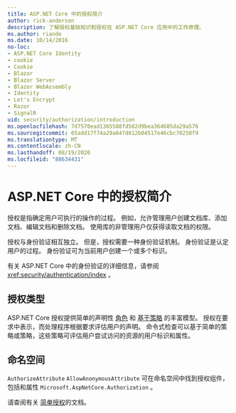 ```yaml
---
title: ASP.NET Core 中的授权简介
author: rick-anderson
description: 了解授权基础知识和授权在 ASP.NET Core 应用中的工作原理。
ms.author: riande
ms.date: 10/14/2016
no-loc:
- ASP.NET Core Identity
- cookie
- Cookie
- Blazor
- Blazor Server
- Blazor WebAssembly
- Identity
- Let's Encrypt
- Razor
- SignalR
uid: security/authorization/introduction
ms.openlocfilehash: 7d7570ead1365588fd582d9bea364685da29a576
ms.sourcegitcommit: 65add17f74a29a647d812b04517e46cbc78258f9
ms.translationtype: MT
ms.contentlocale: zh-CN
ms.lasthandoff: 08/19/2020
ms.locfileid: "88634431"
---
```

# <a name="introduction-to-authorization-in-aspnet-core"></a>ASP.NET Core 中的授权简介

<a name="security-authorization-introduction"></a>

授权是指确定用户可执行的操作的过程。 例如，允许管理用户创建文档库、添加文档、编辑文档和删除文档。 使用库的非管理用户仅获得读取文档的权限。

授权与身份验证相互独立。 但是，授权需要一种身份验证机制。 身份验证是认定用户的过程。 身份验证可为当前用户创建一个或多个标识。

有关 ASP.NET Core 中的身份验证的详细信息，请参阅 <xref:security/authentication/index> 。

## <a name="authorization-types"></a>授权类型

ASP.NET Core 授权提供简单的声明性 [角色](xref:security/authorization/roles) 和 [基于策略](xref:security/authorization/policies) 的丰富模型。 授权在要求中表示，而处理程序根据要求评估用户的声明。 命令式检查可以基于简单的策略或策略，这些策略可评估用户尝试访问的资源的用户标识和属性。

## <a name="namespaces"></a>命名空间

`AuthorizeAttribute` `AllowAnonymousAttribute` 可在命名空间中找到授权组件，包括和属性 `Microsoft.AspNetCore.Authorization` 。

请查阅有关 [简单授权](xref:security/authorization/simple)的文档。
